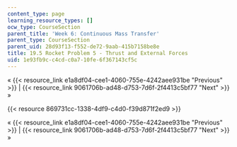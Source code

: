 ```yaml
---
content_type: page
learning_resource_types: []
ocw_type: CourseSection
parent_title: 'Week 6: Continuous Mass Transfer'
parent_type: CourseSection
parent_uid: 28d93f13-f552-de72-9aab-415b7158be8e
title: 19.5 Rocket Problem 5 - Thrust and External Forces
uid: 1e93fb9c-c4cd-c0a7-10fe-6f367143cf5c
---
```


« {{< resource_link e1a8df04-cee1-4060-755e-4242aee931be "Previous" >}} | {{< resource_link 9061706b-ad48-d753-7d6f-2f4413c5bf77 "Next" >}} »

{{< resource 869731cc-1338-4df9-c4d0-f39d871f2ed9 >}}

« {{< resource_link e1a8df04-cee1-4060-755e-4242aee931be "Previous" >}} | {{< resource_link 9061706b-ad48-d753-7d6f-2f4413c5bf77 "Next" >}} »